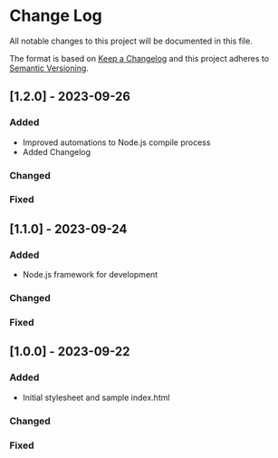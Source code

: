 # Change Log
All notable changes to this project will be documented in this file.

The format is based on [Keep a Changelog](http://keepachangelog.com/)
and this project adheres to [Semantic Versioning](http://semver.org/).

## [1.2.0] - 2023-09-26

### Added

- Improved automations to Node.js compile process
- Added Changelog

### Changed

### Fixed

## [1.1.0] - 2023-09-24

### Added

- Node.js framework for development 

### Changed

### Fixed

## [1.0.0] - 2023-09-22

### Added

- Initial stylesheet and sample index.html

### Changed

### Fixed

